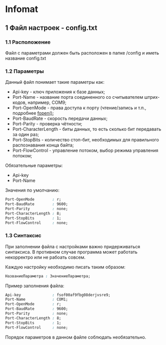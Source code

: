 # Infomat
## 1 Файл настроек - config.txt
### 1.1 Расположение
Файл с параметрами должен быть расположен в папке /config и иметь название config.txt
### 1.2 Параметры
Данный файл понимает такие параметры как:
* Api-key - ключ приложения к базе данных;
* Port-Name - название порта соединенного со считывателем штрих-кодов, например, COM9;
* Port-OpenMode - права доступа к порту (чтение/запись и т.п., подробнее [fopen()](https://www.php.net/manual/ru/function.fopen.php);
* Port-BaudRate - скорость передачи данных;
* Port-Parity - проверка чётности;
* Port-CharacterLength - биты данных, то есть сколько бит передавать за один раз;
* Port-StopBits - количество стоп-бит, необходимых для правильного распознавания конца байта;
* Port-FlowControl - управление потоком, выбор режима управления потоком;

Обязательные параметры:
* Api-key
* Port-Name

Значения по умолчанию: 
```css
Port-OpenMode        : r;
Port-BaudRate        : 9600;
Port-Parity          : none;
Port-CharacterLength : 8;
Port-StopBits        : 1;
Port-FlowControl     : none;
```
### 1.3 Синтаксис
При заполнении файла с настройками важно придерживаться синтаксиса. В противном случае программа может работать некорректро или не рабоать совсем.

Каждую настройку необходимо писать таким образом:
```css
НазваниеПараметра : ЗначениеПараметра;
```
Пример заполнения файла:
```css
Api-key              : fsof00af9fbg08derjvsre9;
Port-Name            : COM1;
Port-OpenMode        : r;
Port-BaudRate        : 9600;
Port-Parity          : none;
Port-CharacterLength : 8;
Port-StopBits        : 1;
Port-FlowControl     : none;
```
Порядок параметров в данном файле соблюдать необязательно.
